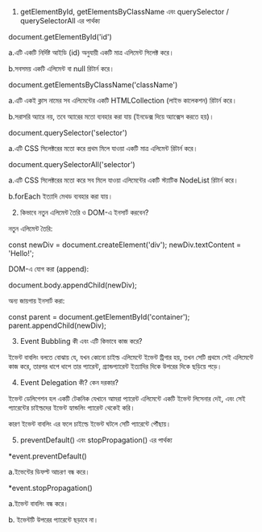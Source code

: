 
1. getElementById, getElementsByClassName এবং querySelector / querySelectorAll এর পার্থক্য

document.getElementById('id')

a.এটি একটি নির্দিষ্ট আইডি (id) অনুযায়ী একটি মাত্র এলিমেন্ট সিলেক্ট করে।

b.সবসময় একটি এলিমেন্ট বা null রিটার্ন করে।

document.getElementsByClassName('className')

a.এটি একই ক্লাস নামের সব এলিমেন্টের একটি HTMLCollection (লাইভ কালেকশন) রিটার্ন করে।

b.সরাসরি অ্যারে নয়, তবে অ্যারের মতো ব্যবহার করা যায় (ইনডেক্স দিয়ে অ্যাক্সেস করতে হয়)।

document.querySelector('selector')

a.এটি CSS সিলেক্টরের মতো করে প্রথম মিলে যাওয়া একটি মাত্র এলিমেন্ট রিটার্ন করে।

document.querySelectorAll('selector')

a.এটি CSS সিলেক্টরের মতো করে সব মিলে যাওয়া এলিমেন্টের একটি স্ট্যাটিক NodeList রিটার্ন করে।

b.forEach ইত্যাদি মেথড ব্যবহার করা যায়।

2. কিভাবে নতুন এলিমেন্ট তৈরি ও DOM-এ ইনসার্ট করবেন?

নতুন এলিমেন্ট তৈরি:

const newDiv = document.createElement('div');
newDiv.textContent = 'Hello!';


DOM-এ যোগ করা (append):

document.body.appendChild(newDiv);


অন্য জায়গায় ইনসার্ট করা:

const parent = document.getElementById('container');
parent.appendChild(newDiv);



3. Event Bubbling কী এবং এটি কিভাবে কাজ করে?

ইভেন্ট বাবলিং বলতে বোঝায় যে, যখন কোনো চাইল্ড এলিমেন্টে ইভেন্ট ট্রিগার হয়, তখন সেটি প্রথমে সেই এলিমেন্টে কাজ করে, তারপর ধাপে ধাপে তার প্যারেন্ট, গ্র্যান্ডপ্যারেন্ট ইত্যাদির দিকে উপরের দিকে ছড়িয়ে পড়ে।



4. Event Delegation কী? কেন দরকার?

ইভেন্ট ডেলিগেশন হল একটি টেকনিক যেখানে আমরা প্যারেন্ট এলিমেন্টে একটি ইভেন্ট লিসেনার দেই, এবং সেই প্যারেন্টের চাইল্ডদের ইভেন্ট হ্যান্ডলিং প্যারেন্ট থেকেই করি।

কারণ ইভেন্ট বাবলিং এর ফলে চাইল্ডে ইভেন্ট ঘটলে সেটি প্যারেন্টে পৌঁছায়।




5. preventDefault() এবং stopPropagation() এর পার্থক্য

*event.preventDefault()

a.ইভেন্টের ডিফল্ট আচরণ বন্ধ করে।

*event.stopPropagation()

a.ইভেন্ট বাবলিং বন্ধ করে।

b. ইভেন্টটি উপরের প্যারেন্টে ছড়াবে না।


